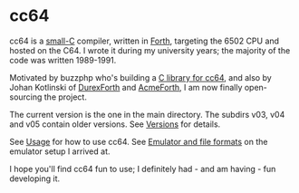 # cc64

cc64 is a [small-C](C-lang-subset.md) compiler,
written in [Forth](Why-Forth.md), targeting the 6502 CPU and hosted on the C64.
I wrote it during my university years;
the majority of the code was written 1989-1991.

Motivated by buzzphp who's building a
[C library for cc64](https://sourceforge.net/projects/cc64/),
and also by Johan Kotlinski of
[DurexForth](https://github.com/jkotlinski/durexforth) and
[AcmeForth](https://github.com/jkotlinski/acmeforth),
I am now finally open-sourcing the project.

The current version is the one in the main directory.
The subdirs v03, v04 and v05 contain older versions.
See [Versions](Versions.md) for details.

See [Usage](Usage.md) for how to use cc64.
See
[Emulator and file formats](File-formats.md) on the emulator setup I arrived at.

I hope you'll find cc64 fun to use; I definitely had - and am having -
fun developing it.
